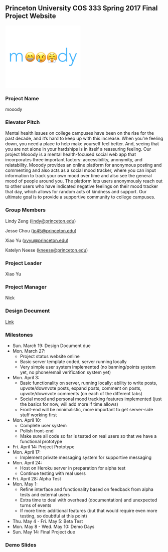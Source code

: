 ## Princeton University COS 333 Spring 2017 Final Project Website


<img src="mooody.png" align="center" height="200">

### Project Name
mooody

### Elevator Pitch
Mental health issues on college campuses have been on the rise for the past decade, and it’s hard to keep up with this increase. When you’re feeling down, you need a place to help make yourself feel better. And, seeing that you are not alone in your hardships is in itself a reassuring feeling. Our project Mooody is a mental health-focused social web app that incorporates three important factors: accessibility, anonymity, and relatability. Mooody provides an online platform for anonymous posting and commenting and also acts as a social mood tracker, where you can input information to track your own mood over time and also see the general mood of people around you. The platform lets users anonymously reach out to other users who have indicated negative feelings on their mood tracker that day, which allows for random acts of kindness and support. Our ultimate goal is to provide a supportive community to college campuses.

### Group Members
Lindy Zeng (lindy@princeton.edu)

Jesse Chou (jc45@princeton.edu)

Xiao Yu (xyyu@princeton.edu)

Katelyn Neese (kneese@princeton.edu)

### Project Leader
Xiao Yu

### Project Manager
Nick

### Design Document
[Link](XiaoYang_Yu.pdf)

### Milestones
* Sun. March 19: Design Document due
* Mon. March 27: 
  - Project status website online
  -	Basic server template coded, server running locally
  -	Very simple user system implemented (no banning/points system yet, no phone/email verification system yet)
* Mon. April 3:
  -	Basic functionality on server, running locally: ability to write posts, upvote/downvote posts, expand posts, comment on posts, upvote/downvote comments (on each of the different tabs)
  -	Social mood and personal mood tracking features implemented (just the basics for now, will add more if time allows)
  -	Front-end will be minimalistic, more important to get server-side stuff working first
 * Mon. April 10: 
    -	Complete user system
    -	Polish front-end
    -	Make sure all code so far is tested on real users so that we have a functional prototype
*	Fri. April 14: Project Prototype
* Mon. April 17:
  -	Implement private messaging system for supportive messaging
* Mon. April 24:
  -	Host on Heroku server in preparation for alpha test
  -	Continue testing with real users
*	Fri. April 28: Alpha Test
* Mon. May 1:
  -	Refine interface and functionality based on feedback from alpha tests and external users
  -	Extra time to deal with overhead (documentation) and unexpected turns of events
  -	If more time: additional features (but that would require even more testing, so doubtful at this point)
*	Thu. May 4 - Fri. May 5: Beta Test
*	Mon. May 8 - Wed. May 10: Demo Days
* Sun. May 14: Final Project due

### Demo Slides
